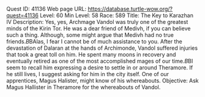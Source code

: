 Quest ID: 41136
Web page URL: https://database.turtle-wow.org/?quest=41136
Level: 60
Min Level: 58
Race: 589
Title: The Key to Karazhan IV
Description: Yes, yes, Archmage Vandol was truly one of the greatest minds of the Kirin Tor. He was a dear friend of Medivh, if you can believe such a thing. Although, some might argue that Medivh had no true friends.$B$BAlas, I fear I cannot be of much assistance to you. After the devastation of Dalaran at the hands of Archimonde, Vandol suffered injuries that took a great toll on him. He spent many moons in recovery and eventually retired as one of the most accomplished mages of our time.$B$BI seem to recall him expressing a desire to settle in or around Theramore. If he still lives, I suggest asking for him in the city itself. One of our apprentices, Magus Halister, might know of his whereabouts.
Objective: Ask Magus Hallister in Theramore for the whereabouts of Vandol.
